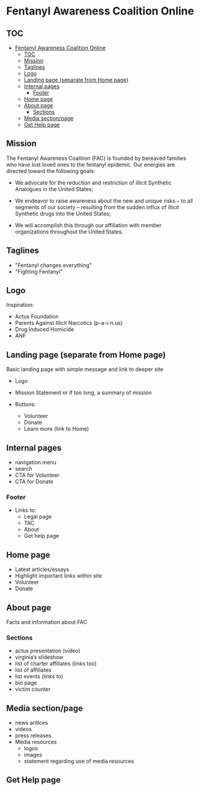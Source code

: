 # Fentanyl Awareness Coalition Online

## TOC
- [Fentanyl Awareness Coalition Online](#fentanyl-awareness-coalition-online)
  - [TOC](#toc)
  - [Mission](#mission)
  - [Taglines](#taglines)
  - [Logo](#logo)
  - [Landing page (separate from Home page)](#landing-page-separate-from-home-page)
  - [Internal pages](#internal-pages)
    - [Footer](#footer)
  - [Home page](#home-page)
  - [About page](#about-page)
    - [Sections](#sections)
  - [Media section/page](#media-sectionpage)
  - [Get Help page](#get-help-page)

## Mission

The Fentanyl Awareness Coalition (FAC) is founded by bereaved families who have lost loved ones to the fentanyl epidemic. Our energies are directed toward the following goals: 

- We advocate for the reduction and restriction of illicit Synthetic Analogues in the United States; 

- We endeavor to raise awareness about the new and unique risks – to all segments of our society – resulting from the sudden influx of illicit Synthetic drugs into the United States;

- We will accomplish this through our affiliation with member organizations throughout the United States.

## Taglines

- "Fentanyl changes everything"
- "Fighting Fentanyl"

## Logo

Inspiration:

- Actus Foundation
- Parents Against Illicit Narcotics (p-a-i-n.us)
- Drug Induced Homicide
- ANF

## Landing page (separate from Home page)

Basic landing page with simple message and link to deeper site

- Logo
- Mission Statement or if too long, a summary of mission
- Buttons:

  - Volunteer
  - Donate
  - Learn more (link to Home)

## Internal pages

- navigation menu
- search
- CTA for Volunteer
- CTA for Donate

### Footer

- Links to:
  - Legal page
  - TAC
  - About
  - Get help page

## Home page

- Latest articles/essays
- Highlight important links within site
- Volunteer
- Donate

## About page

Facts and information about FAC

### Sections

- actus presentation (video)
- virginia’s slideshow
- list of charter affiliates (links too)
- list of affiliates
- list events (links to)
- bio page
- victim counter

## Media section/page

- news aritlces
- videos
- press releases
- Media resources
  - logos
  - images
  - statement regarding use of media resources

## Get Help page
